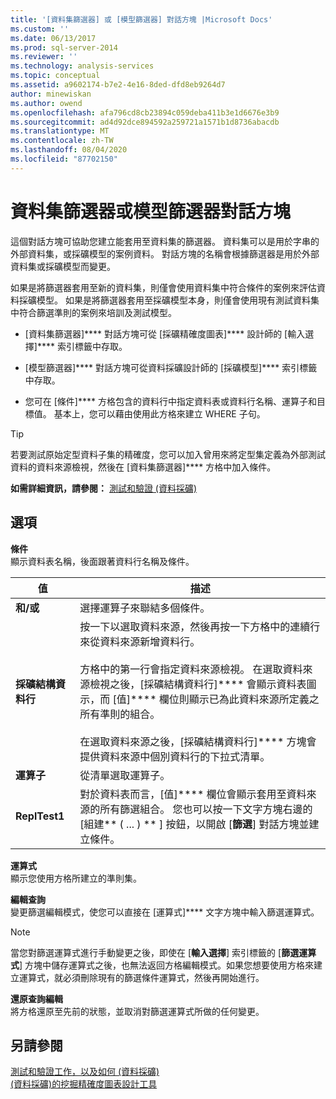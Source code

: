 ```yaml
---
title: '[資料集篩選器] 或 [模型篩選器] 對話方塊 |Microsoft Docs'
ms.custom: ''
ms.date: 06/13/2017
ms.prod: sql-server-2014
ms.reviewer: ''
ms.technology: analysis-services
ms.topic: conceptual
ms.assetid: a9602174-b7e2-4e16-8ded-dfd8eb9264d7
author: minewiskan
ms.author: owend
ms.openlocfilehash: afa796cd8cb23894c059deba411b3e1d6676e3b9
ms.sourcegitcommit: ad4d92dce894592a259721a1571b1d8736abacdb
ms.translationtype: MT
ms.contentlocale: zh-TW
ms.lasthandoff: 08/04/2020
ms.locfileid: "87702150"
---
```

# <a name="data-set-filter-or-model-filter-dialog-box"></a>資料集篩選器或模型篩選器對話方塊
  這個對話方塊可協助您建立能套用至資料集的篩選器。  資料集可以是用於字串的外部資料集，或採礦模型的案例資料。 對話方塊的名稱會根據篩選器是用於外部資料集或採礦模型而變更。  
  
 如果是將篩選器套用至新的資料集，則僅會使用資料集中符合條件的案例來評估資料採礦模型。 如果是將篩選器套用至採礦模型本身，則僅會使用現有測試資料集中符合篩選準則的案例來培訓及測試模型。  
  
-   [資料集篩選器]**** 對話方塊可從 [採礦精確度圖表]**** 設計師的 [輸入選擇]**** 索引標籤中存取。  
  
-   [模型篩選器]**** 對話方塊可從資料採礦設計師的 [採礦模型]**** 索引標籤中存取。  
  
-   您可在 [條件]**** 方格包含的資料行中指定資料表或資料行名稱、運算子和目標值。 基本上，您可以藉由使用此方格來建立 WHERE 子句。  
  
> [!TIP]  
>  若要測試原始定型資料子集的精確度，您可以加入曾用來將定型集定義為外部測試資料的資料來源檢視，然後在 [資料集篩選器]**** 方格中加入條件。  
  
 **如需詳細資訊，請參閱：** [測試和驗證 &#40;資料採礦&#41;](data-mining/testing-and-validation-data-mining.md)  
  
## <a name="options"></a>選項  
 **條件**  
 顯示資料表名稱，後面跟著資料行名稱及條件。  
  
|值|描述|  
|-----------|-----------------|  
|**和/或**|選擇運算子來聯結多個條件。|  
|**採礦結構資料行**|按一下以選取資料來源，然後再按一下方格中的連續行來從資料來源新增資料行。<br /><br /> 方格中的第一行會指定資料來源檢視。 在選取資料來源檢視之後，[採礦結構資料行]**** 會顯示資料表圖示，而 [值]**** 欄位則顯示已為此資料來源所定義之所有準則的組合。<br /><br /> 在選取資料來源之後，[採礦結構資料行]**** 方塊會提供資料來源中個別資料行的下拉式清單。|  
|**運算子**|從清單選取運算子。|  
|**ReplTest1**|對於資料表而言，[值]**** 欄位會顯示套用至資料來源的所有篩選組合。 您也可以按一下文字方塊右邊的 [組建** ( ... ) ** ] 按鈕，以開啟 [**篩選**] 對話方塊並建立條件。|  
  
 **運算式**  
 顯示您使用方格所建立的準則集。  
  
 **編輯查詢**  
 變更篩選編輯模式，使您可以直接在 [運算式]**** 文字方塊中輸入篩選運算式。  
  
> [!NOTE]  
>  當您對篩選運算式進行手動變更之後，即使在 [**輸入選擇**] 索引標籤的 [**篩選運算式**] 方塊中儲存運算式之後，也無法返回方格編輯模式。如果您想要使用方格來建立運算式，就必須刪除現有的篩選條件運算式，然後再開始進行。  
  
 **還原查詢編輯**  
 將方格還原至先前的狀態，並取消對篩選運算式所做的任何變更。  
  
## <a name="see-also"></a>另請參閱  
 [測試和驗證工作，以及如何 &#40;資料採礦&#41;](data-mining/testing-and-validation-tasks-and-how-tos-data-mining.md)   
 [&#40;資料採礦&#41;的挖掘精確度圖表設計工具](mining-accuracy-chart-designer-data-mining.md)  
  
  

